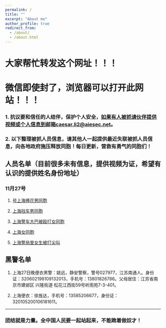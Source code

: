 ```yaml
---
permalink: /
title: ""
excerpt: "About me"
author_profile: true
redirect_from: 
  - /about/
  - /about.html
---
```


# 大家帮忙转发这个网址！！！

# 微信即使封了，浏览器可以打开此网站！！！



### 1. 抗议要和信任的人结伴，保护个人安全，如果有人被抓请伙伴提供视频或个人信息到邮箱caesar.li2@aiesec.net。

### 2. 以下整理被抓人员信息，请其他人一起提供最近失联被抓人员信息，向各地政府施压释放同胞！每日更新，营救有勇气的同胞们！




## 人员名单（目前很多未有信息，提供视频为证，希望有认识的提供姓名身份地址）

### 11月27号

1. [号上海捧花男同胞](https://lovechina-remembertruth.github.io/People/)

2. [上海挡车男同胞](https://lovechina-remembertruth.github.io/People/)

3. [上海警车大巴被殴打女同胞](https://lovechina-remembertruth.github.io/People/)

4. [上海女同胞](https://lovechina-remembertruth.github.io/People/)

5. [上海警局里女生被打尖叫](https://lovechina-remembertruth.github.io/People/)



## 黑警名单

1. 上海27日晚便衣黑警：姚远，静安警察，警号027977，江苏南通人。身份证：320602198109132013，手机号：13801826786。父母居住：江苏省南京市建邺区 兴隆街道 松花江西街59号听雨苑7-3-401。

2. 上海便衣：徐旌达，手机号：13585206677，身份证：320105200106181611。


<!-- ## 黑警视频
 -->



------

### 团结就是力量。全中国人民要一起站起来，不能跪着做奴才！



